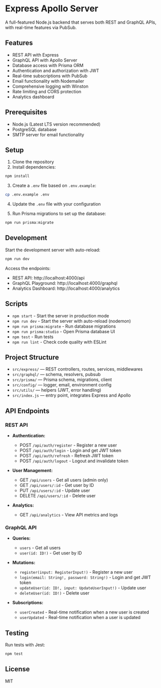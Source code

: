 # Express Apollo Server

A full-featured Node.js backend that serves both REST and GraphQL APIs, with real-time features via PubSub.

## Features

- REST API with Express
- GraphQL API with Apollo Server
- Database access with Prisma ORM
- Authentication and authorization with JWT
- Real-time subscriptions with PubSub
- Email functionality with Nodemailer
- Comprehensive logging with Winston
- Rate limiting and CORS protection
- Analytics dashboard

## Prerequisites

- Node.js (Latest LTS version recommended)
- PostgreSQL database
- SMTP server for email functionality

## Setup

1. Clone the repository
2. Install dependencies:

```bash
npm install
```

3. Create a `.env` file based on `.env.example`:

```bash
cp .env.example .env
```

4. Update the `.env` file with your configuration

5. Run Prisma migrations to set up the database:

```bash
npm run prisma:migrate
```

## Development

Start the development server with auto-reload:

```bash
npm run dev
```

Access the endpoints:

- REST API: http://localhost:4000/api
- GraphQL Playground: http://localhost:4000/graphql
- Analytics Dashboard: http://localhost:4000/analytics

## Scripts

- `npm start` - Start the server in production mode
- `npm run dev` - Start the server with auto-reload (nodemon)
- `npm run prisma:migrate` - Run database migrations
- `npm run prisma:studio` - Open Prisma database UI
- `npm test` - Run tests
- `npm run lint` - Check code quality with ESLint

## Project Structure

- `src/express/` — REST controllers, routes, services, middlewares
- `src/graphql/` — schema, resolvers, pubsub
- `src/prisma/` — Prisma schema, migrations, client
- `src/config/` — logger, email, environment config
- `src/utils/` — helpers (JWT, error handling)
- `src/index.js` — entry point, integrates Express and Apollo

## API Endpoints

### REST API

- **Authentication:**

  - POST `/api/auth/register` - Register a new user
  - POST `/api/auth/login` - Login and get JWT token
  - POST `/api/auth/refresh` - Refresh JWT token
  - POST `/api/auth/logout` - Logout and invalidate token

- **User Management:**

  - GET `/api/users` - Get all users (admin only)
  - GET `/api/users/:id` - Get user by ID
  - PUT `/api/users/:id` - Update user
  - DELETE `/api/users/:id` - Delete user

- **Analytics:**
  - GET `/api/analytics` - View API metrics and logs

### GraphQL API

- **Queries:**

  - `users` - Get all users
  - `user(id: ID!)` - Get user by ID

- **Mutations:**

  - `register(input: RegisterInput!)` - Register a new user
  - `login(email: String!, password: String!)` - Login and get JWT token
  - `updateUser(id: ID!, input: UpdateUserInput!)` - Update user
  - `deleteUser(id: ID!)` - Delete user

- **Subscriptions:**
  - `userCreated` - Real-time notification when a new user is created
  - `userUpdated` - Real-time notification when a user is updated

## Testing

Run tests with Jest:

```bash
npm test
```

## License

MIT
